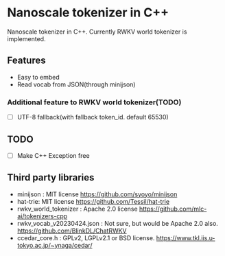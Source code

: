 # Nanoscale tokenizer in C++

Nanoscale tokenizer in C++.
Currently RWKV world tokenizer is implemented.

## Features

* Easy to embed
* Read vocab from JSON(through minijson)

### Additional feature to RWKV world tokenizer(TODO)

* [ ] UTF-8 fallback(with fallback token_id. default 65530)

## TODO

* [ ] Make C++ Exception free

## Third party libraries

* minijson : MIT license https://github.com/syoyo/minijson
* hat-trie: MIT license https://github.com/Tessil/hat-trie
* rwkv_world_tokenizer : Apache 2.0 license https://github.com/mlc-ai/tokenizers-cpp
* rwkv_vocab_v20230424.json : Not sure, but would be Apache 2.0 also. https://github.com/BlinkDL/ChatRWKV
* ccedar_core.h : GPLv2, LGPLv2.1 or BSD license. https://www.tkl.iis.u-tokyo.ac.jp/~ynaga/cedar/

